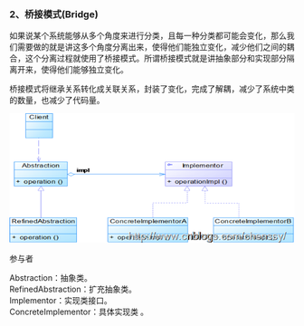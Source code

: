 ### 2、桥接模式\(Bridge\)

如果说某个系统能够从多个角度来进行分类，且每一种分类都可能会变化，那么我们需要做的就是讲这多个角度分离出来，使得他们能独立变化，减少他们之间的耦合，这个分离过程就使用了桥接模式。所谓桥接模式就是讲抽象部分和实现部分隔离开来，使得他们能够独立变化。

桥接模式将继承关系转化成关联关系，封装了变化，完成了解耦，减少了系统中类的数量，也减少了代码量。

![](/assets/import.png)  


参与者

Abstraction：抽象类。  
RefinedAbstraction：扩充抽象类。  
Implementor：实现类接口。  
ConcreteImplementor：具体实现类 。

